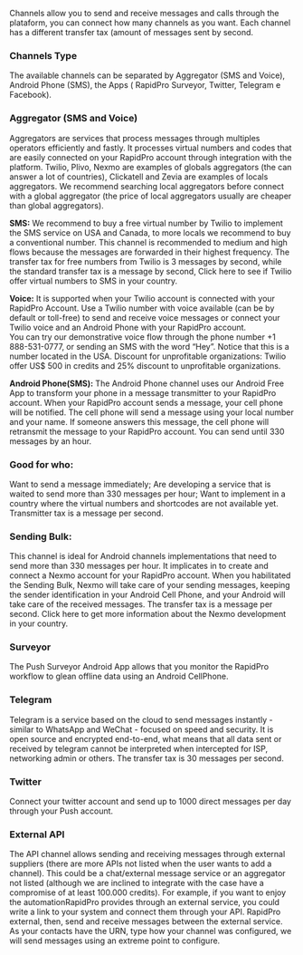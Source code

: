 <p> Channels allow you to send and receive messages and calls through the plataform, you can connect how many channels as you want. Each channel has a different transfer tax (amount of messages sent by second.</p>

### Channels Type
<p>The available channels can be separated by Aggregator (SMS and Voice), Android Phone (SMS), the Apps (  RapidPro Surveyor, Twitter, Telegram e Facebook).  

### Aggregator (SMS and Voice)
 <p>Aggregators are services that process messages through multiples operators efficiently and fastly. It processes virtual numbers and codes that are easily connected on your RapidPro account through integration with the platform. Twilio, Plivo, Nexmo are examples of globals aggregators (the can answer a lot of countries), Clickatell and Zevia are examples of locals aggregators. We recommend searching local aggregators before connect with a global aggregator (the price of local aggregators usually are cheaper than global aggregators).</p>

**SMS:** We recommend to buy a free virtual number by Twilio to implement the SMS service on USA and Canada, to more locals we recommend to buy a conventional number. This channel is recommended to medium and high flows because the messages are forwarded in their highest frequency. The transfer tax for free numbers from Twilio is 3 messages by second, while the standard transfer tax is a message by second, Click here to see if Twilio offer virtual numbers to SMS in your country.

**Voice:** It is supported when your Twilio account is connected with your RapidPro Account. Use a Twilio number with voice available (can be by default or toll-free) to send and receive voice messages or connect your Twilio voice and an Android Phone with your RapidPro account. 			
You can try our demonstrative voice flow through the phone number +1 888-531-0777, or sending an SMS with the word “Hey”. Notice that this is a number located in the USA. 
Discount for unprofitable organizations: Twilio offer US$ 500 in credits and 25% discount to unprofitable organizations.

**Android Phone(SMS):** The Android Phone channel uses our Android Free App to transform your phone in a message transmitter to your RapidPro account. When your RapidPro account sends a message, your cell phone will be notified. The cell phone will send a message using your local number and your name. If someone answers this message, the cell phone will retransmit the message to your RapidPro account. You can send until 330 messages by an hour. 

### Good for who:
Want to send a message immediately;
Are developing a service that is waited to send more than 330 messages per hour;
Want to implement in a country where the virtual numbers and shortcodes are not available yet.
Transmitter tax is a message per second.

### Sending Bulk:
This channel is ideal for Android channels implementations that need to send more than 330 messages per hour. It implicates in to create and connect a Nexmo account for your RapidPro account. When you habilitated the Sending Bulk, Nexmo will take care of your sending messages, keeping the sender identification in your Android Cell Phone, and your Android will take care of the received messages. The transfer tax is a message per second. Click here to get more information about the Nexmo development in your country.

### Surveyor
The Push Surveyor Android App allows that you monitor the RapidPro workflow to glean offline data using an Android CellPhone.

### Telegram
Telegram is a service based on the cloud to send messages instantly - similar to WhatsApp and WeChat - focused on speed and security. It is open source and encrypted end-to-end, what means that all data sent or received by telegram cannot be interpreted when intercepted for ISP, networking admin or others. The transfer tax is 30 messages per second.

### Twitter
Connect your twitter account and send up to 1000 direct messages per day through your Push account.

### External API
The API channel allows sending and receiving messages through external suppliers (there are more APIs not listed when the user wants to add a channel). This could be a chat/external message service or an aggregator not listed (although we are inclined to integrate with the case have a compromise of at least 100.000 credits). 
For example, if you want to enjoy the automationRapidPro provides through an external service, you could write a link to your system and connect them through your API. RapidPro external, then, send and receive messages between the external service.
As your contacts have the URN, type how your channel was configured, we will send messages using an extreme point to configure.

